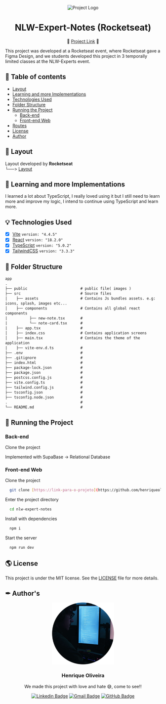 <p align="center">
  <img width="450px" alt="Project Logo" title="Project Title Logo" src="https://github.com/henriqueolivgp/NLW-Expert-Notes/blob/main/nlw-expert-notes/src/assets/logo-nlw-expert.svg" />
  
  <h1 align="center">NLW-Expert-Notes (Rocketseat)</h1>

  <p align="center">
    🔗 <a href="https://app.visily.ai/projects/9dc5e6b0-76df-436c-8658-478c3c9da366/boards/550049" target="_blank">Project Link</a> 🔗
  </p>  
  
  This project was developed at a Rocketseat event, where Rocketseat gave a Figma Design, and we students developed this project in 3 temporally limited classes at the NLW-Experts event.  
</p>

## 🧭 Table of contents

<!-- [Implementation Video](#-implementation-video)-->
- [Layout](#-layout)
- [Learning and more Implementations](#-learning-and-more-implementations)
- [Technologies Used](#-technologies-used)
- [Folder Structure](#-folder-structure)
- [Running the Project](#-running-the-project)
  - [Back-end](#back-end)
  - [Front-end Web](#front-end-web)
- [Routes](-routes)
- [License](#-license)
- [Author](#-author)

<!-- 
## 🎥 Implementation Video

In the GitHub edit, drag the video that it already puts on github itself.
-->

## 🎨 Layout

Layout developed by **Rocketseat**<br>
└──> [Layout](https://www.figma.com/file/ACKyTBLJn5VSxRCGefZRqb/NLW-expert-%E2%80%A2-Notes-(Community)?type=design&t=QKrdmt1HY7WOmdxI-6)

## 👏 Learning and more Implementations

I learned a lot about TypeScript, I really loved using it but I still need to learn more and improve my logic, I intend to continue using TypeScript and learn more.

## 💡 Technologies Used

- [x] [Vite](https://vitejs.dev/)  ```version: "4.4.5"```
- [x] [React](https://reactjs.org/)  ```version: "18.2.0"```
- [x] [TypeScript](https://www.typescriptlang.org/)  ```version: "5.0.2"```
- [x] [TailwindCSS](https://tailwindcss.com/docs/installation)  ```version: "3.3.3"```

## 📂 Folder Structure

```plainText
app
.                       
├── public                        # public file( images )
├── src                           # Source files  
│    ├── assets                   # Contains Js bundles assets. e.g: icons, splash, images etc...
│    ├── components               # Contains all global react components
|          ├── new-note.tsx       #
|          └── note-card.tsx      #
|    ├── app.tsx                  #
│    ├── index.css                # Contains application screens
│    ├── main.tsx                 # Contains the theme of the application
|    ├── vite-env.d.ts            #
├── .env                          #
├── .gitignore                    #
├── index.html                    #
├── package-lock.json             #
├── package.json                  #
├── postcss.config.js             #
├── vite.config.ts                #
├── tailwind.config.js            #
├── tsconfig.json                 #
├── tsconfig.node.json            #         
.                                 #
└── README.md                     #
```

## 🚀 Running the Project

### Back-end

Clone the project

Implemented with SupaBase -> Relational Database 

### Front-end Web

Clone the project

```bash
  git clone [https://link-para-o-projeto](https://github.com/henriqueolivgp/NLW-Expert-Notes.git)
```

Enter the project directory

```bash
  cd nlw-expert-notes
```

Install with dependencies

```bash
  npm i
```

Start the server

```bash
  npm run dev
```

## 🌎 License

This project is under the MIT license. See the [LICENSE](https://github.com/henriqueolivgp/Plataforma-De-Denuncias-De-Ciberataques/blob/main/LICENSE) file for more details.

## ✒ Author's

<p align="center">
  <img width="200px" alt="Henrique Oliveira" title="Author Henrique Oliveira" src="https://github.com/henriqueolivgp/Plataforma-De-Denuncias-De-Ciberataques/blob/main/CiberReports/src/client/assets/HenryDev.png" />

  <h3 align="center">Henrique Oliveira</h3>
  
  <p align="center">  
    We made this project with love and hate 😅, come to see!!
  </p>
</p>  
  
<div align="center">

[![Linkedin Badge](https://img.shields.io/badge/-LinkedIn(HenriqueOliveira)-1f6feb?style=flat-square&logo=Linkedin&logoColor=white&link=https://www.linkedin.com/in/henrique-oliveira-gp)](https://www.linkedin.com/in/henrique-oliveira-gp)
[![Gmail Badge](https://img.shields.io/badge/-HenriqueOliveira-1f6feb?style=flat-square&logo=Gmail&logoColor=white&link=mailto:henriqueoliveira.g.p)](mailto:henriqueoliveira.g.p@gmail.com)
[![GitHub Badge](https://img.shields.io/badge/-GitHub-1f6feb?style=flat-square&logo=GitHub&logoColor=white&link=https://github.com/henriqueolivgp)](https://github.com/henriqueolivgp)

</div>  
  
 
